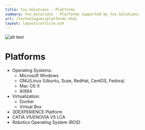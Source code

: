 ```yaml
---
title: Yvo.Solutions - Platforms
summary: Yvo.Solutions - Platforms supported by Yvo.Solutions.
url: /technologies/platforms.html
layout: layouts/article.njk
---
```


![alt text](/img/marketing/platforms.jpg "Platforms")

# Platforms

* Operating Systems:
    * Microsoft Windows
    * GNU/Linux (Ubuntu, Suse, RedHat, CentOS, Fedora)
    * Mac OS X
    * AIX64
* Virtualization:
    * Docker
    * Virtual Box
* 3DEXPERIENCE Platform
* CATIA V5/ENOVIA V5 LCA
* Robotics Operating System (ROS)